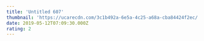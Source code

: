 ```yaml
---
title: 'Untitled 607'
thumbnail: 'https://ucarecdn.com/3c1b492a-6e5a-4c25-a68a-cba84424f2ec/'
date: 2019-05-12T07:09:30.000Z
rating: 2
---
```

